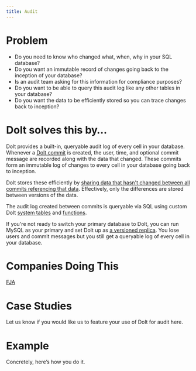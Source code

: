 ```yaml
---
title: Audit
---
```


# Problem

* Do you need to know who changed what, when, why in your SQL database?
* Do you want an immutable record of changes going back to the inception of your database?
* Is an audit team asking for this information for compliance purposes?
* Do you want to be able to query this audit log like any other tables in your database?
* Do you want the data to be efficiently stored so you can trace changes back to inception?

# Dolt solves this by…

Dolt provides a built-in, queryable audit log of every cell in your database. Whenever a [Dolt commit](../../concepts/dolt/git/commits.md) is created, the user, time, and optional commit message are recorded along with the data that changed. These commits form an immutable log of changes to every cell in your database going back to inception. 

Dolt stores these efficiently by [sharing data that hasn't changed between all commits referencing that data](https://www.dolthub.com/blog/2020-05-13-dolt-commit-graph-and-structural-sharing/). Effectively, only the differences are stored between versions of the data. 

The audit log created between commits is queryable via SQL using custom Dolt [system tables](../../reference/sql/version-control/dolt-system-tables.md) and [functions](../../reference/sql/version-control/dolt-sql-functions.md).

If you're not ready to switch your primary database to Dolt, you can run MySQL as your primary and set Dolt up as [a versioned replica](../use-cases/versioned-replica.md). You lose users and commit messages but you still get a queryable log of every cell in your database.

# Companies Doing This

[FJA](https://www.fja.com/)

# Case Studies

Let us know if you would like us to feature your use of Dolt for audit here.

# Example

Concretely, here’s how you do it.

